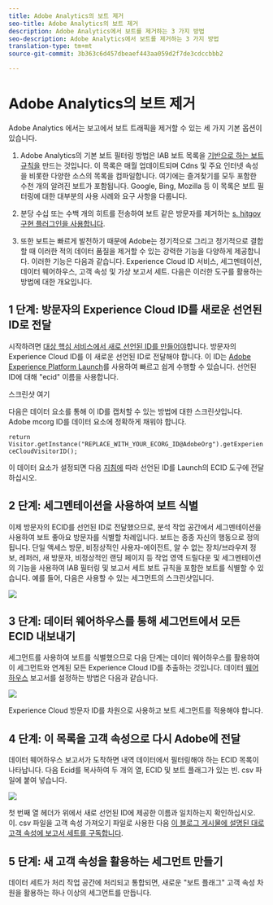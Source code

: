 ```yaml
---
title: Adobe Analytics의 보트 제거
seo-title: Adobe Analytics의 보트 제거
description: Adobe Analytics에서 보트를 제거하는 3 가지 방법
seo-description: Adobe Analytics에서 보트를 제거하는 3 가지 방법
translation-type: tm+mt
source-git-commit: 3b363c6d457dbeaef443aa059d2f7de3cdccbbb2

---
```



# Adobe Analytics의 보트 제거

Adobe Analytics 에서는 보고에서 보트 트래픽을 제거할 수 있는 세 가지 기본 옵션이 있습니다.

1. Adobe Analytics의 기본 보트 필터링 방법은 IAB 보트 목록을 [기반으로 하는 보트 규칙을](/help/admin/admin/bot-removal/bot-rules.md) 만드는 것입니다. 이 목록은 매월 업데이트되며 Cdns 및 주요 인터넷 속성을 비롯한 다양한 소스의 목록을 컴파일합니다. 여기에는 즐겨찾기를 모두 포함한 수천 개의 알려진 보트가 포함됩니다. Google, Bing, Mozilla 등 이 목록은 보트 필터링에 대한 대부분의 사용 사례와 요구 사항을 다룹니다.

1. 분당 수십 또는 수백 개의 히트를 전송하여 보트 같은 방문자를 제거하는 [s. hitgov 구현 플러그인을 사용합니다](https://docs.adobe.com/content/help/en/analytics/implementation/javascript-implementation/plugins/hitgovernor.html).

1. 또한 보트는 빠르게 발전하기 때문에 Adobe는 정기적으로 그리고 정기적으로 결합할 때 이러한 적의 데이터 품질을 제거할 수 있는 강력한 기능을 다양하게 제공합니다. 이러한 기능은 다음과 같습니다. Experience Cloud ID 서비스, 세그멘테이션, 데이터 웨어하우스, 고객 속성 및 가상 보고서 세트. 다음은 이러한 도구를 활용하는 방법에 대한 개요입니다.

## 1 단계: 방문자의 Experience Cloud ID를 새로운 선언된 ID로 전달

시작하려면 [대상 핵심 서비스에서 새로 선언된 ID를 만들어야](https://docs.adobe.com/content/help/en/core-services/interface/audiences/audience-library.html)합니다. 방문자의 Experience Cloud ID를 이 새로운 선언된 ID로 전달해야 합니다. 이 ID는 [Adobe Experience Platform Launch](https://docs.adobe.com/content/help/en/launch/using/implement/solutions/idservice-save.html)를 사용하여 빠르고 쉽게 수행할 수 있습니다. 선언된 ID에 대해 "ecid" 이름을 사용합니다.

스크린샷 여기

다음은 데이터 요소를 통해 이 ID를 캡처할 수 있는 방법에 대한 스크린샷입니다. Adobe mcorg ID를 데이터 요소에 정확하게 채워야 합니다.

```return Visitor.getInstance("REPLACE_WITH_YOUR_ECORG_ID@AdobeOrg").getExperienceCloudVisitorID();```

이 데이터 요소가 설정되면 다음 [지침에](https://docs.adobe.com/content/help/en/launch/using/implement/solutions/idservice-save.html) 따라 선언된 ID를 Launch의 ECID 도구에 전달하십시오.

## 2 단계: 세그멘테이션을 사용하여 보트 식별

이제 방문자의 ECID를 선언된 ID로 전달했으므로, 분석 작업 공간에서 세그멘테이션을 사용하여 보트 좋아요 방문자를 식별할 차례입니다. 보트는 종종 자신의 행동으로 정의됩니다. 단일 액세스 방문, 비정상적인 사용자-에이전트, 알 수 없는 장치/브라우저 정보, 레퍼러, 새 방문자, 비정상적인 랜딩 페이지 등 작업 영역 드릴다운 및 세그멘테이션의 기능을 사용하여 IAB 필터링 및 보고서 세트 보트 규칙을 포함한 보트를 식별할 수 있습니다. 예를 들어, 다음은 사용할 수 있는 세그먼트의 스크린샷입니다.

![](assets/bot-filter-seg1.png)

## 3 단계: 데이터 웨어하우스를 통해 세그먼트에서 모든 ECID 내보내기

세그먼트를 사용하여 보트를 식별했으므로 다음 단계는 데이터 웨어하우스를 활용하여 이 세그먼트와 연계된 모든 Experience Cloud ID를 추출하는 것입니다. 데이터 [웨어하우스](https://docs.adobe.com/content/help/en/analytics/export/data-warehouse/data-warehouse.html) 보고서를 설정하는 방법은 다음과 같습니다.

![](assets/bot-dwh-3.png)

Experience Cloud 방문자 ID를 차원으로 사용하고 보트 세그먼트를 적용해야 합니다.

## 4 단계: 이 목록을 고객 속성으로 다시 Adobe에 전달

데이터 웨어하우스 보고서가 도착하면 내역 데이터에서 필터링해야 하는 ECID 목록이 나타납니다. 다음 Ecid를 복사하여 두 개의 열, ECID 및 보트 플래그가 있는 빈. csv 파일에 붙여 넣습니다.

![](assets/bot-csv-4.png)

첫 번째 열 헤더가 위에서 새로 선언된 ID에 제공한 이름과 일치하는지 확인하십시오. 이. csv 파일을 고객 속성 가져오기 파일로 사용한 다음 [이 블로그 게시물에 설명된 대로 고객 속성에 보고서 세트를 구독합니다](https://theblog.adobe.com/link-digital-behavior-customers).

## 5 단계: 새 고객 속성을 활용하는 세그먼트 만들기

데이터 세트가 처리 작업 공간에 처리되고 통합되면, 새로운 "보트 플래그" 고객 속성 차원을 활용하는 하나 이상의 세그먼트를 만듭니다.

